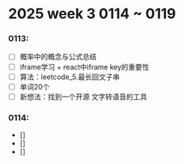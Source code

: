 # 2025 week 3 0114 ~ 0119

### 0113:
- [ ] 概率中的概念与公式总结
- [ ] iframe学习 + react中iframe key的重要性
- [ ] 算法：leetcode_5.最长回文子串
- [ ] 单词20个
- [ ] 新想法：找到一个开源 文字转语音的工具

### 0114:
- []
- []
- []

